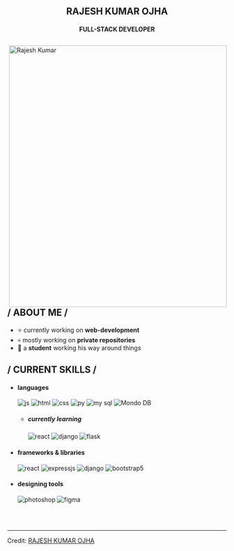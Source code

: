   <p align="center"><h2 align='center'>RAJESH KUMAR OJHA</h2><h4 align='center'>FULL-STACK DEVELOPER</h4> </p>
<div>
<img align="right" width="500" height='600' alt="Rajesh Kumar" src="https://i.pinimg.com/736x/e7/43/a0/e743a0061fe609e47d02adaa1ffaf7fc.jpg">
<h2> / ABOUT ME /</h2>
<ul>
<li>⭐ currently working on <strong>web-development</strong></li>
<li>💀 mostly working on <strong>private repositories</strong></li>
<li>👾 a <strong>student</strong> working his way around things</li>
</ul>
<h2> / CURRENT SKILLS / </h2>
<ul>
<li>
<h4> languages </h4>
<img src="https://img.shields.io/badge/JavaScript-323330?style=for-the-badge&amp;logo=javascript&amp;logoColor=F7DF1E" alt="js">
<img src="https://img.shields.io/badge/HTML5-E34F26?style=for-the-badge&amp;logo=html5&amp;logoColor=white" alt="html">
<img src="https://img.shields.io/badge/CSS3-1572B6?style=for-the-badge&amp;logo=css3&amp;logoColor=white" alt="css">
<img src="https://img.shields.io/badge/Python-14354C?style=for-the-badge&logo=python&logoColor=white" alt="py">
<img src="https://img.shields.io/badge/MySQL-00000F?style=for-the-badge&logo=mysql&logoColor=white" alt="my sql">
<img src="https://img.shields.io/badge/MongoDB-4EA94B?style=for-the-badge&logo=mongodb&logoColor=white" alt="Mondo DB">
<ul>
<li>
<h5> currently learning </h5>
<img src="https://img.shields.io/badge/React-20232A?style=for-the-badge&logo=react&logoColor=61DAFB" alt="react">
<img src="https://img.shields.io/badge/Django-092E20?style=for-the-badge&logo=django&logoColor=white" alt="django">
<img src="https://img.shields.io/badge/Flask-000000?style=for-the-badge&logo=flask&logoColor=white" alt="flask">
</li>
</ul>
</li>
<li>
<h4> frameworks &amp; libraries </h4>
<img src="https://img.shields.io/badge/React-20232A?style=for-the-badge&logo=react&logoColor=61DAFB" alt="react">
<img src="https://img.shields.io/badge/express.js-%23404d59.svg?style=for-the-badge&amp;logo=express&amp;logoColor=%2361DAFB" alt="expressjs">
<img src="https://img.shields.io/badge/Django-092E20?style=for-the-badge&logo=django&logoColor=white" alt="django">
<img src="https://img.shields.io/badge/bootstrap-%23563D7C.svg?style=for-the-badge&amp;logo=bootstrap&amp;logoColor=white" alt="bootstrap5">
</li>
<li>
<h4> designing tools </h4>
<img src="https://img.shields.io/badge/adobe%20photoshop-%2331A8FF.svg?style=for-the-badge&amp;logo=adobe%20photoshop&amp;logoColor=white" alt="photoshop">
<img src="https://img.shields.io/badge/figma-%23F24E1E.svg?style=for-the-badge&amp;logo=figma&amp;logoColor=white" alt="figma">
<p><br><br></p>
</li>
</ul>
  </div>
<hr>
<p>Credit: <a href="https://github.com/rajeshkumarojha-dev">RAJESH KUMAR OJHA</a></p>
